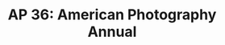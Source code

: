 ---
attached_collection: collections/wired.md
attached_link: 
block_aspect_ratio: ratio-5x4
blog_block_cover: https://d1sf55qlb7p6hz.cloudfront.net/rieser-ap_book2020-1.jpg
blog_header: https://d1sf55qlb7p6hz.cloudfront.net/backpage-3.jpg
caption: "Wired: The Internet Giant That Went Too Far"
content: >-
  I am honored to share that [**_The Internet Giant Who Went
  Too_**](https://jesserieser.com/collections/wired-magazine/ ) Far for _Wired_
  has been named one of the year’s best by the [**_American Photography 36
  Annual **](https://www.ai-ap.com/slideshow/AP/36/?status=selected267)for
  editorial photography.


  Published in the July / August 2019 issue, I photographed Michael Lacey and
  Jim Larkin as they await trial for owning the online classified giant
  Backpage.com. Backpage was the red-light district of the internet or the
  Google of commercial sex ads, and for this both men face life in prison. As
  they await trial they are under country arrest and cannot travel.


  Photographically I wanted to portray Lacey and Larkin in a way that spoke to
  their decades of defiance, possible incarceration, the shadowy space in which
  Backpage operated, and their physical and psychological imprisonment as they
  are confined to their homes and Maricopa County. In hindsight, these works
  take on new meaning as we have been participating in our own levels of
  compliance and isolation.  

  [**Article**](https://www.wired.com/story/inside-backpage-vicious-battle-feds/)
  by Christine Biedermann and assigned by Beth Holzer and Anna Alexander.


  Congratulations to all the winners and thank you to this year's judges:  

  Aeriel Brown, Photo Director, _Bloomberg Businessweek_  

  Laura Geiser, Freelance Photo Producer and Editor  

  Tara Guertin, Director of Photography _AFAR_  

  Molly Roberts, Independent Photography Editor, Visual Storyteller and
  Curator  

  Jolie Ruben, Culture Photo Editor, _The New York Times_  

  David Sleight, Design Director, ProPublica
date: 
news_category:
  - Awards
theme_color: FDF9B0
title: "AP 36: American Photography Annual"
seo:
  meta_description: 
  meta_title: 
post_blocks:
  - _bookshop_name: posts/media-element-static
    caption: 
    image: https://d1sf55qlb7p6hz.cloudfront.net/blog_apwired-2.jpg
    width: 33
  - _bookshop_name: posts/media-element-static
    caption: 
    image: https://d1sf55qlb7p6hz.cloudfront.net/blog_apwired-3.jpg
    width: 66
  - _bookshop_name: posts/media-row-static
  - _bookshop_name: posts/media-element-static
    caption: 
    image: https://d1sf55qlb7p6hz.cloudfront.net/blog_apwired-4.jpg
    width: 100
  - _bookshop_name: posts/media-row-static
  - _bookshop_name: posts/media-element-static
    caption: 
    image: https://d1sf55qlb7p6hz.cloudfront.net/blog_apwired-5.jpg
    width: 66
  - _bookshop_name: posts/media-element-static
    caption: 
    image: https://d1sf55qlb7p6hz.cloudfront.net/blog_apwired-6.jpg
    width: 33
  - _bookshop_name: posts/media-row-static
  - _bookshop_name: posts/media-element-static
    caption: 
    image: https://d1sf55qlb7p6hz.cloudfront.net/blog_apwired-7.jpg
    width: 40
  - _bookshop_name: posts/media-element-static
    caption: 
    image: https://d1sf55qlb7p6hz.cloudfront.net/blog_apwired-8.jpg
    width: 20
  - _bookshop_name: posts/media-element-static
    caption: 
    image: https://d1sf55qlb7p6hz.cloudfront.net/blog_apwired-9.jpg
    width: 40
  - _bookshop_name: posts/media-row-static
  - _bookshop_name: posts/media-element-static
    caption: 
    image: https://d1sf55qlb7p6hz.cloudfront.net/blog_apwired-11.jpg
    width: 33
  - _bookshop_name: posts/media-element-static
    caption: 
    image: https://d1sf55qlb7p6hz.cloudfront.net/blog_apwired-10.jpg
    width: 33
  - _bookshop_name: posts/media-element-static
    caption: 
    image: https://d1sf55qlb7p6hz.cloudfront.net/blog_apwired-13.jpg
    width: 33
  - _bookshop_name: posts/media-row-static
  - _bookshop_name: posts/media-row-static
  - _bookshop_name: posts/media-element-static
    caption: 
    image: https://d1sf55qlb7p6hz.cloudfront.net/blog_apwired-12.jpg
    width: 100
blog_slider:
  - _bookshop_name: posts/media-element-url
    image: https://d1sf55qlb7p6hz.cloudfront.net/rieser-ap_book2020-1-3.jpg
  - _bookshop_name: posts/media-element-url
    image: https://d1sf55qlb7p6hz.cloudfront.net/rieser-ap_book2020-2.jpg
  - _bookshop_name: posts/media-element-url
    image: https://d1sf55qlb7p6hz.cloudfront.net/blog_apwired-1.jpg
---